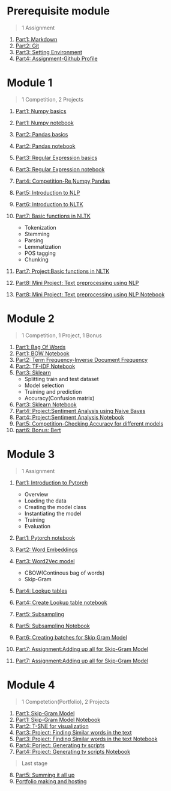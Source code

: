 # Prerequisite module

> 1 Assignment

1. [Part1: Markdown](Part1-markdown.md)
2. [Part2: Git](Part2-git.md)
3. [Part3: Setting Environment](Part3-env.md)
4. [Part4: Assignment-Github Profile](Part4-ass.md)


# Module 1

> 1 Competition, 2 Projects 

1. [Part1: Numpy basics](Part1-numpy.md)
2. [Part1: Numpy notebook](Part1-numpy.ipynb)
3. [Part2: Pandas basics](Part2-pandas.md)
4. [Part2: Pandas notebook](Part2-pandas.ipynb)
5. [Part3: Regular Expression basics](Part3-Re.md)
4. [Part3: Regular Expression notebook](Part3-Re.ipynb)
6. [Part4: Competition-Re,Numpy,Pandas](Part4-Competition-Re&Numpy&Pandas.md)
7. [Part5: Introduction to NLP](Part5-NLP.md)
8. [Part6: Introduction to NLTK](Part6-NLTK.md)
9. [Part7: Basic functions in NLTK](Part7-NLTK_basics.md)
   * Tokenization
   * Stemming
   * Parsing
   * Lemmatization
   * POS tagging
   * Chunking
  

10. [Part7: Project:Basic functions in NLTK](Part7-NLTK_basics.ipynb)
11. [Part8: Mini Project: Text preprocessing using NLP](Part8-Text_pre.md)
12. [Part8: Mini Project: Text preprocessing using NLP Notebook](Part8-Text_pre.ipynb)


# Module 2

> 1 Competition, 1 Project, 1 Bonus

1. [Part1: Bag Of Words](Part1-BOW.md)
2. [Part1: BOW Notebook](Part1-BOW.ipynb)
3. [Part2: Term Frequency-Inverse Document Frequency ](Part2-TF-IDF.md)
4. [Part2: TF-IDF Notebook](Part2-TF-IDF.ipynb)
5. [Part3: Sklearn](Part3-Sklearn.md)
   * Splitting train and test dataset
   * Model selection
   * Training and prediction
   * Accuracy(Confusion matrix)
6. [Part3: Sklearn Notebook](Part3-Sklearn.ipynb)
7. [Part4: Project:Sentiment Analysis using Naive Bayes ](Part4-Sentiment.md)
8. [Part4: Project:Sentiment Analysis Notebook](Part4-Sentiment.ipynb)
9. [Part5: Competition-Checking Accuracy for different models](Part5-Competetion-Accuracy.md)  
10. [part6: Bonus: Bert](Part6-Bonus-bert.md)  

# Module 3

> 1 Assignment
1. [Part1: Introduction to Pytorch](Part1-pytorch.md)
   * Overview
   * Loading the data
   * Creating the model class
   * Instantiating the model
   * Training 
   * Evaluation

2. [Part1: Pytorch notebook](Part1-pytorch.ipynb)
3. [Part2: Word Embeddings](Part2-Word_Embed.md)
4. [Part3: Word2Vec model](Part3-Word_2_Vec.md)
   * CBOW(Continous bag of words)
   * Skip-Gram
5. [Part4: Lookup tables](Part3-lookup.md)
6. [Part4: Create Lookup table notebook](Part3-lookup.ipynb)
7. [Part5: Subsampling](Part5-subsampling.md)
8. [Part5: Subsampling Notebook](Part5-subsampling.ipynb)
9. [Part6: Creating batches for Skip Gram Model](Part6-batches.md)
10. [Part7: Assignment:Adding up all for Skip-Gram Model](Part7-assignment-skip_gram.md)
11. [Part7: Assignment:Adding up all for Skip-Gram Model](Part7-assignment-skip_gram.ipynb)

 

# Module 4

> 1 Competetion(Portfolio), 2 Projects 

1. [Part1: Skip-Gram Model](Part1-Skip_Gram.md)
2. [Part1: Skip-Gram Model Notebook](Part1-Skip_Gram.ipynb)
3. [Part2: T-SNE for visualization](Part2-T-SNE.md)
4. [Part3: Project: Finding Similar words in the text](Part2-similar.md)
5. [Part3: Project: Finding Similar words in the text Notebook](Part2-similar.ipynb)
6. [Part4: Porject: Generating tv scripts](Part4-Gen_script.md)
7. [Part4: Project: Generating tv scripts Notebook](Part4-Gen_script.ipynb)


>Last stage
8. [Part5: Summing it all up](Part5-final.md)
9. [Portfolio making and hosting](Part6-port.md)


